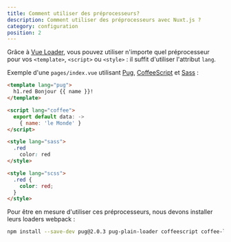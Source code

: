 ```yaml
---
title: Comment utiliser des préprocesseurs?
description: Comment utiliser des préprocesseurs avec Nuxt.js ?
category: configuration
position: 2
---
```


Grâce à [Vue Loader](http://vue-loader.vuejs.org/fr/configurations/pre-processors.html), vous pouvez utiliser n'importe quel préprocesseur pour vos `<template>`, `<script>` ou `<style>` : il suffit d'utiliser l'attribut `lang`.

Exemple d'une `pages/index.vue` utilisant [Pug](https://github.com/pugjs/pug), [CoffeeScript](http://coffeescript.org) et [Sass](http://sass-lang.com/) :

```html
<template lang="pug">
  h1.red Bonjour {{ name }}!
</template>

<script lang="coffee">
  export default data: ->
    { name: 'le Monde' }
</script>

<style lang="sass">
  .red
    color: red
</style>

<style lang="scss">
  .red {
    color: red;
  }
</style>
```

Pour être en mesure d'utiliser ces préprocesseurs, nous devons installer leurs loaders webpack :

```bash
npm install --save-dev pug@2.0.3 pug-plain-loader coffeescript coffee-loader node-sass sass-loader
```
